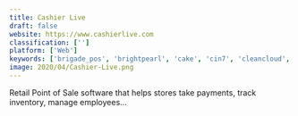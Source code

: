 ```yaml
---
title: Cashier Live
draft: false 
website: https://www.cashierlive.com
classification: ['']
platform: ['Web']
keywords: ['brigade_pos', 'brightpearl', 'cake', 'cin7', 'cleancloud', 'ezrentout', 'lavu', 'microbiz_pos', 'retailedge', 'simpleconsign', 'storepoint_store_locator', 'upserve_pos', 'veeqo', 'vend', 'windward_system_five', 'ivend_retail', 'talech']
image: 2020/04/Cashier-Live.png
---
```

Retail Point of Sale software that helps stores take payments, track inventory, manage employees...